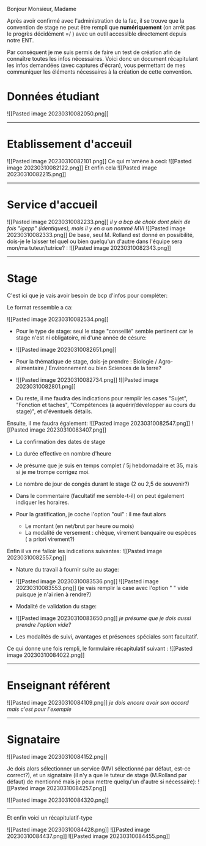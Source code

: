 Bonjour Monsieur, Madame

Après avoir confirmé avec l'administration de la fac, il se trouve que la convention de stage ne peut être rempli que **numériquement** (on arrêt pas le progrès décidément =/ ) avec un outil accessible directement depuis notre ENT.

Par conséquent je me suis permis de faire un test de création afin de connaître toutes les infos nécessaires.
Voici donc un document récapitulant les infos demandées (avec captures d'écran), vous permettant de mes communiquer les éléments nécessaires à la création de cette convention.




# Données étudiant
![[Pasted image 20230310082050.png]]
___
# Etablissement d'acceuil
![[Pasted image 20230310082101.png]]
Ce qui m'amène à ceci:
![[Pasted image 20230310082122.png]]
Et enfin cela
![[Pasted image 20230310082215.png]]
___
# Service d'accueil
![[Pasted image 20230310082233.png]]
*il y a bcp de choix dont plein de fois "igepp" (identiques), mais il y en a un nommé MVI*
![[Pasted image 20230310082333.png]]
De base, seul M. Rolland est donné en possibilité, dois-je le laisser tel quel ou bien quelqu'un d'autre dans l'équipe sera mon/ma tuteur/tutrice? :
![[Pasted image 20230310082343.png]]

___
# Stage

C'est ici que je vais avoir besoin de bcp d'infos pour compléter:

Le format ressemble a ca:

![[Pasted image 20230310082534.png]]
- Pour le type de stage: seul le stage "conseillé" semble pertinent car le stage n'est ni obligatoire, ni d'une année de césure:
- ![[Pasted image 20230310082651.png]]

- Pour la thématique de stage, dois-je prendre : Biologie / Agro-alimentaire / Environnement ou bien Sciences de la terre?
- ![[Pasted image 20230310082734.png]] ![[Pasted image 20230310082801.png]]

- Du reste, il me faudra des indications pour remplir les cases "Sujet", "Fonction et taches", "Compétences (à aquérir/développer au cours du stage)", et d'éventuels détails.


Ensuite, il me faudra également:
![[Pasted image 20230310082547.png]]
![[Pasted image 20230310083407.png]]
- La confirmation des dates de stage
- La durée effective en nombre d'heure
- Je présume que je suis en temps complet / 5j hebdomadaire et 35, mais si je me trompe corrigez moi.
- Le nombre de jour de congés durant le stage (2 ou 2,5 de souvenir?)
- Dans le commentaire (facultatif me semble-t-il) on peut également indiquer les horaires.

- Pour la gratification, je coche l'option "oui" : il me faut alors
	- Le montant (en net/brut par heure ou mois)
	- La modalité de versement : chèque, virement banquaire ou espèces ( a priori virement?)


Enfin il va me falloir les indications suivantes:
![[Pasted image 20230310082557.png]]
- Nature du travail à fournir suite au stage:
- ![[Pasted image 20230310083536.png]] ![[Pasted image 20230310083553.png]]
(je vais remplir la case avec l'option " " vide puisque je n'ai rien à rendre?)

- Modalité de validation du stage:
- ![[Pasted image 20230310083650.png]]
*je présume que je dois aussi prendre l'option vide?*
- Les modalités de suivi, avantages et présences spéciales sont facultatif.

Ce qui donne une fois rempli, le formulaire récapitulatif suivant : 
![[Pasted image 20230310084022.png]]

___

# Enseignant référent

![[Pasted image 20230310084109.png]]
*je dois encore avoir son accord mais c'est pour l'exemple*

___

# Signataire

![[Pasted image 20230310084152.png]]

Je dois alors sélectionner un service (MVI sélectionné par défaut, est-ce correct?), et un signataire (il n'y a que le tuteur de stage (M.Rolland par défaut) de mentionné mais je peux mettre quelqu'un d'autre si nécessaire):
![[Pasted image 20230310084257.png]]

![[Pasted image 20230310084320.png]]
____

Et enfin voici un récapitulatif-type

![[Pasted image 20230310084428.png]]
![[Pasted image 20230310084437.png]]
![[Pasted image 20230310084455.png]]


